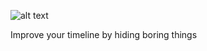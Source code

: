 ![alt text](https://d13yacurqjgara.cloudfront.net/users/43426/screenshots/1659834/tweester-dribbble.png "Tweester logo")

Improve your timeline by hiding boring things


